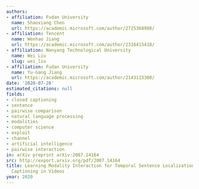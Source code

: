 ```yaml
---
authors:
- affiliation: Fudan University
  name: Shaoxiang Chen
  url: https://academic.microsoft.com/author/2725368988/
- affiliation: Tencent
  name: Wenhao Jiang
  url: https://academic.microsoft.com/author/2316415418/
- affiliation: Nanyang Technological University
  name: Wei Liu
  slug: wei_liu
- affiliation: Fudan University
  name: Yu-Gang Jiang
  url: https://academic.microsoft.com/author/2143115300/
date: '2020-07-28'
estimated_citations: null
fields:
- closed captioning
- sentence
- pairwise comparison
- natural language processing
- modalities
- computer science
- exploit
- channel
- artificial intelligence
- pairwise interaction
in: arXiv preprint arXiv:2007.14164
src: http://export.arxiv.org/pdf/2007.14164
title: Learning Modality Interaction for Temporal Sentence Localization and Event
  Captioning in Videos
year: 2020
---
```

